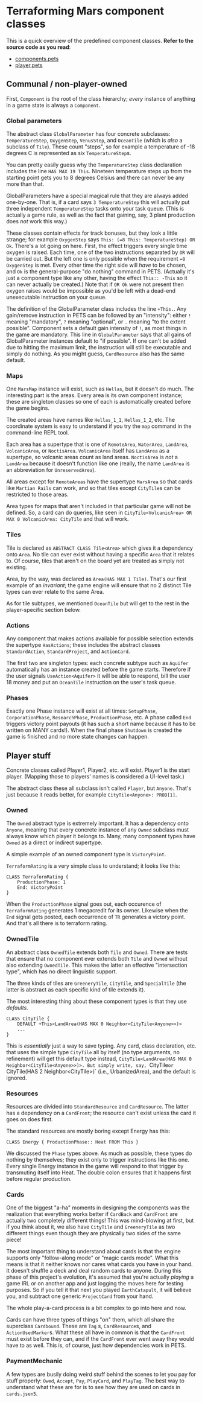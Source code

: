 # Terraforming Mars component classes

This is a quick overview of the predefined component classes. **Refer to the source code as you read**:

* [components.pets](https://github.com/MartianZoo/solarnet/blob/main/canon/src/main/kotlin/dev/martianzoo/tfm/canon/components.pets)
* [player.pets](https://github.com/MartianZoo/solarnet/blob/main/canon/src/main/kotlin/dev/martianzoo/tfm/canon/player.pets)

## Communal / non-player-owned

First, `Component` is the root of the class hierarchy; *every* instance of anything in a game state is always
a `Component`.

### Global parameters

The abstract class `GlobalParameter` has four concrete subclasses: `TemperatureStep`, `OxygenStep`, `VenusStep`,
and `OceanTile` (which is *also* a subclass of `Tile`). These count "steps", so for example a temperature of -18 degrees
C is represented as six `TemperatureStep`s.

You can pretty easily guess why the `TemperatureStep` class declaration includes the line `HAS MAX 19 This`. Nineteen
temperature steps up from the starting point gets you to 8 degrees Celsius and there can never be any more than that.

GlobalParameters have a special magical rule that they are always added one-by-one. That is, if a card
says `3 TemperatureStep` this will actually put three independent `TemperatureStep` tasks onto your task queue. (This is
actually a game rule, as well as the fact that gaining, say, 3 plant production does *not* work this way.)

These classes contain effects for track bonuses, but they look a little strange; for example `OxygenStep`
says `This: (=8 This: TemperatureStep) OR Ok`. There's a lot going on here. First, the effect triggers every single time
oxygen is raised. Each time, one of the two instructions separated by `OR` will be carried out. But the left one is only
possible when the requirement `=8 OxygenStep` is met. Every other time the right side will *have* to be chosen, and `Ok`
is the general-purpose "do nothing" command in PETS. (Actually it's just a component type like any other, having the
effect `This:: -This` so it can never actually be created.) Note that if `OR Ok` were not present then oxygen raises
would be impossible as you'd be left with a dead-end unexecutable instruction on your queue.

The definition of the GlobalParameter class includes the line `+This.`. Any gain/remove instruction in PETS can be
followed by an "intensity": either `!` meaning "mandatory", `?` meaning "optional", or `.` meaning "to the extent
possible". Component sets a default gain intensity of `!`, as most things in the game are mandatory. This line
in `GlobalParameter` says that all gains of GlobalParameter instances default to "if possible". If one can't be added
due to hitting the maximum limit, the instruction will still be executable and simply do nothing. As you might
guess, `CardResource` also has the same default.

### Maps

One `MarsMap` instance will exist, such as `Hellas`, but it doesn't do much. The interesting part is the areas. Every
area is its own component instance; these are singleton classes so one of each is automatically created before the game
begins.

The created areas have names like `Hellas_1_1`, `Hellas_1_2`, etc. The coordinate system is easy to understand if you
try the `map` command in the command-line REPL tool.

Each area has a supertype that is one of `RemoteArea`, `WaterArea`, `LandArea`, `VolcanicArea`,
or `NoctisArea`. `VolcanicArea` itself has `LandArea` as a supertype, so volcanic areas count as land
areas. `NoctisArea` is *not* a `LandArea` because it doesn't function like one (really, the name `LandArea` is an
abbreviation for `UnreservedArea`).

All areas except for `RemoteAreas` have the supertype `MarsArea` so that cards like `Martian Rails` can work, and so
that tiles except `CityTile`s can be restricted to those areas.

Area types for maps that aren't included in that particular game will not be defined. So, a card can do queries, like
seen in `CityTile<VolcanicArea> OR MAX 0 VolcanicArea: CityTile` and that will work.

### Tiles

Tile is declared as `ABSTRACT CLASS Tile<Area>` which gives it a dependency onto `Area`. No tile can ever exist without
having a specific `Area` that it relates to. Of course, tiles that aren't on the board yet are treated as simply not
existing.

Area, by the way, was declared as `Area(HAS MAX 1 Tile)`. That's our first example of an *invariant*; the game engine
will ensure that no 2 distinct Tile types can ever relate to the same Area.

As for tile subtypes, we mentioned `OceanTile` but will get to the rest in the player-specific section below.

### Actions

Any component that makes actions available for possible selection extends the supertype `HasActions`; these includes the
abstract classes `StandardAction`, `StandardProject`, and `ActionCard`.

The first two are singleton types: each concrete subtype such as `Aquifer` automatically has an instance created before
the game starts. Therefore if the user signals `UseAction<Aquifer>` it will be able to respond, bill the user 18 money
and put an `OceanTile` instruction on the user's task queue.

### Phases

Exactly one Phase instance will exist at all
times: `SetupPhase`, `CorporationPhase`, `ResearchPhase`, `ProductionPhase`, etc. A phase called `End` triggers victory
point payouts (it has such a short name because it has to be written on MANY cards!). When the final phase `Shutdown` is
created the game is finished and no more state changes can happen.

## Player stuff

Concrete classes called Player1, Player2, etc. will exist. Player1 is the start player. (Mapping those to players' names
is considered a UI-level task.)

The abstract class these all subclass isn't called `Player`, but `Anyone`. That's just because it reads better, for
example `CityTile<Anyone>: PROD[1]`.

### Owned

The `Owned` abstract type is extremely important. It has a dependency onto `Anyone`, meaning that every concrete
instance of any `Owned` subclass must always know which player it belongs to. Many, many component types have `Owned` as
a direct or indirect supertype.

A simple example of an owned component type is `VictoryPoint`.

`TerraformRating` is a very simple class to understand; it looks like this:

```
CLASS TerraformRating {
    ProductionPhase: 1
    End: VictoryPoint
}
```

When the `ProductionPhase` signal goes out, each occurence of `TerraformRating` generates 1 megacredit for its owner. Likewise when the `End` signal gets posted, each occurrence of `TR` generates a victory point. And that's all there is to terraform rating.

### OwnedTile

An abstract class `OwnedTile` extends both `Tile` and `Owned`. There are tests that ensure that no component ever
extends both `Tile` and `Owned` without also extending `OwnedTile`. This makes the latter an effective "intersection
type", which has no direct linguistic support.

The three kinds of tiles are `GreeneryTile`, `CityTile`, and `SpecialTile` (the latter is abstract as each specific kind
of tile extends it).

The most interesting thing about these component types is that they use *defaults*.

```
CLASS CityTile {
    DEFAULT +This<LandArea(HAS MAX 0 Neighbor<CityTile<Anyone>>)>
    ...
}
```

This is *essentially* just a way to save typing. Any card, class declaration, etc. that uses the simple type `CityTile`
all by itself (no type arguments, no refinement) will get this default type
instead, `CityTile<LandArea(HAS MAX 0 Neighbor<CityTile<Anyone>>)>. But simply write, say, `CityTile<VolcanicArea>` or `
CityTile(HAS 2 Neighbor<CityTile<Anyone>>)` (i.e., UrbanizedArea), and the default is ignored.

### Resources

Resources are divided into `StandardResource` and `CardResource`. The latter has a dependency on a `CardFront`; the
resource can't exist unless the card it goes on does first.

The standard resources are mostly boring except Energy has this:

```
CLASS Energy { ProductionPhase:: Heat FROM This }
```

We discussed the `Phase` types above. As much as possible, these types do nothing by themselves; they exist only to
trigger instructions like this one. Every single Energy instance in the game will respond to that trigger by transmuting
itself into Heat. The double colon ensures that it happens first before regular production.

### Cards

One of the biggest "a-ha" moments in designing the components was the realization that everything works better
if `CardBack` and `CardFront` are actually two completely different things! This was mind-blowing at first, but if you
think about it, we also have `CityTile` and `GreeneryTile` as two different things even though they are physically two
sides of the same piece!

The most important thing to understand about cards is that the engine supports only "follow-along mode" or "magic cards
mode". What this means is that it neither knows nor cares what cards you have in your hand. It doesn't shuffle a deck
and deal random cards to anyone. During this phase of this project's evolution, it's assumed that you're actually
*playing* a game IRL or on another app and just logging the moves here for testing purposes. So if you tell it that next
you played `EarthCatapult`, it will believe you, and subtract one generic `ProjectCard` from your hand.

The whole play-a-card process is a bit complex to go into here and now.

Cards can have three types of things "on" them, which all share the superclass `Cardbound`. These are `Tag`
s, `CardResource`s, and `ActionUsedMarker`s. What these all have in common is that the `CardFront` must exist before
they can, and if the `CardFront` ever went away they would have to as well. This is, of course, just how dependencies
work in PETS.

### PaymentMechanic

A few types are busily doing weird stuff behind the scenes to let you pay for stuff
properly: `Owed`, `Accept`, `Pay`, `PlayCard`, and `PlayTag`. The best way to understand what these are for is to see
how they are used on cards in `cards.json5`.
